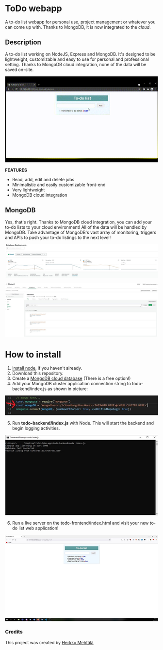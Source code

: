 # ToDo webapp

A to-do list webapp for personal use, project management or whatever you can come up with. Thanks to MongoDB, it is now integrated to the *cloud*.  

## Description

A to-do list working on NodeJS, Express and MongoDB. It's designed to be lightweight, customizable and easy to use for personal and professional setting. Thanks to MongoDB cloud integration, none of the data will be saved on-site. 

![To-do in action](resources/in-action.gif)  

**FEATURES** 

- Read, add, edit and delete jobs  
- Minimalistic and easily customizable front-end  
- Very lightweight  
- MongoDB cloud integration  

## MongoDB

Yes, that's right. Thanks to MongoDB cloud integration, you can add your to-do lists to your cloud environment! All of the data will be handled by MongoDB. Take advantage of MongoDB's vast array of monitoring, triggers and APIs to push your to-do listings to the next level!  

![To-do in action](resources/mongoDB-monitoring.jpg)  

![To-do in action](resources/cloudDB.jpg)  

# How to install

1. [Install node](https://nodejs.org/en/download/), if you haven't already.  
2. Download this repository.  
3. Create a [MongoDB cloud database](https://www.mongodb.com/) (There is a free option!)  
4. Add your MongoDB cluster application connection string to todo-backend/index.js as shown in picture:

![Picture of the connection string](resources/connection-string.jpg)  

5. Run **todo-backend/index.js** with Node. This will start the backend and begin logging activities.  

![Picture of the backend CLI](resources/backend.jpg)  

6. Run a live server on the todo-frontend/index.html and visit your new to-do list web application!

![Picture of the running front-end](resources/frontend.jpg)  


### Credits

This project was created by [Herkko Mehtälä](https://github.com/Herkkomehtala)